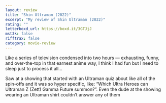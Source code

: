 ```yaml
---
layout: review
title: "Shin Ultraman (2022)"
excerpt: "My review of Shin Ultraman (2022)"
rating: ""
letterboxd_url: https://boxd.it/3GTJjJ
mst3k: false
rifftrax: false
category: movie-review
---
```


Like a series of television condensed into two hours — exhausting, funny, and over-the-top in that earnest anime way, I think I had fun but I need to sleep just to process it all…

Saw at a showing that started with an Ultraman quiz about like all of the spin-offs and it was so hyper specific, like: “Which Ultra Heroes can Ultraman Z (Zett) Gamma Future summon?”. Even the dude at the showing wearing an Ultraman shirt couldn’t answer any of them
